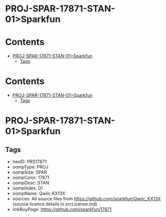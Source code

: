 
PROJ-SPAR-17871-STAN-01>Sparkfun
================================

Contents
========

* [PROJ-SPAR-17871-STAN-01>Sparkfun](#proj-spar-17871-stan-01sparkfun)
	* [Tags](#tags)

Contents
========

* [PROJ-SPAR-17871-STAN-01>Sparkfun](#proj-spar-17871-stan-01sparkfun)
	* [Tags](#tags)

# PROJ-SPAR-17871-STAN-01>Sparkfun

## Tags

- hexID: PRS17871
- oompType: PROJ
- oompSize: SPAR
- oompColor: 17871
- oompDesc: STAN
- oompIndex: 01
- oompName: Qwiic KX13X
- sources: All source files from https://github.com/sparkfun/Qwiic_KX13X (source licence details in srcLicense.md)
- linkBuyPage: https://github.com/sparkfun/17871
